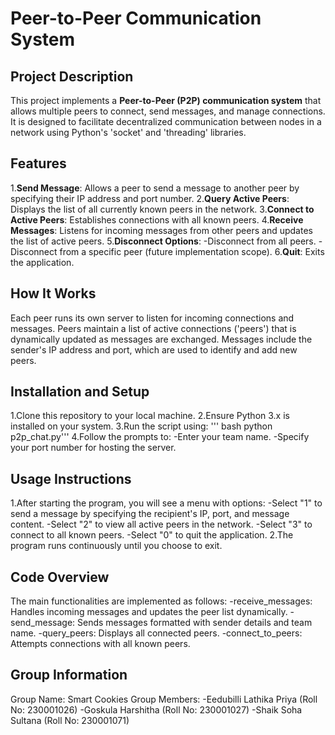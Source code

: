 # Peer-to-Peer Communication System

## Project Description
This project implements a **Peer-to-Peer (P2P) communication system** that allows multiple peers to connect, send messages, and manage connections. It is designed to facilitate decentralized communication between nodes in a network using Python's 'socket' and 'threading' libraries.

## Features
1.**Send Message**: Allows a peer to send a message to another peer by specifying their IP address and port number.
2.**Query Active Peers**: Displays the list of all currently known peers in the network.
3.**Connect to Active Peers**: Establishes connections with all known peers.
4.**Receive Messages**: Listens for incoming messages from other peers and updates the list of active peers.
5.**Disconnect Options**:
    -Disconnect from all peers.
    -Disconnect from a specific peer (future implementation scope).
6.**Quit**: Exits the application.

## How It Works
Each peer runs its own server to listen for incoming connections and messages.
Peers maintain a list of active connections ('peers') that is dynamically updated as messages are exchanged.
Messages include the sender's IP address and port, which are used to identify and add new peers.

## Installation and Setup
1.Clone this repository to your local machine.
2.Ensure Python 3.x is installed on your system.
3.Run the script using:
  ''' bash python p2p_chat.py'''
4.Follow the prompts to:
    -Enter your team name.
    -Specify your port number for hosting the server.

## Usage Instructions
1.After starting the program, you will see a menu with options:
    -Select "1" to send a message by specifying the recipient's IP, port, and message content.
    -Select "2" to view all active peers in the network.
    -Select "3" to connect to all known peers.
    -Select "0" to quit the application.
2.The program runs continuously until you choose to exit.

## Code Overview
The main functionalities are implemented as follows:
  -receive_messages: Handles incoming messages and updates the peer list dynamically.
  -send_message: Sends messages formatted with sender details and team name.
  -query_peers: Displays all connected peers.
  -connect_to_peers: Attempts connections with all known peers.

## Group Information
Group Name: Smart Cookies
Group Members:
  -Eedubilli Lathika Priya (Roll No: 230001026)
  -Goskula Harshitha (Roll No: 230001027)
  -Shaik Soha Sultana (Roll No: 230001071)
